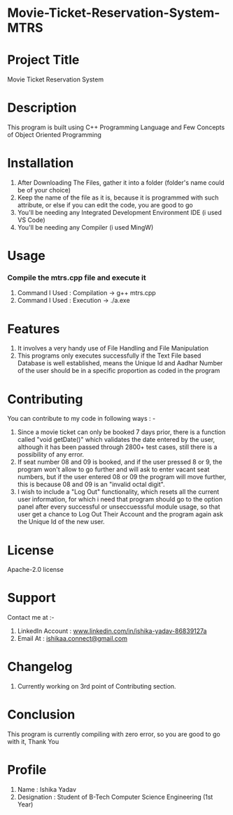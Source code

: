 # Movie-Ticket-Reservation-System-MTRS

# Project Title
Movie Ticket Reservation System

# Description 
This program is built using C++ Programming Language and Few Concepts of Object Oriented Programming

# Installation
1. After Downloading The Files, gather it into a folder (folder's name could be of your choice)
2. Keep the name of the file as it is, because it is programmed with such attribute, or else if you can edit the code, you are good to go
3. You'll be needing any Integrated Development Environment IDE (i used VS Code)
4. You'll be needing any Compiler (i used MingW)

# Usage
### Compile the mtrs.cpp file and execute it
1. Command I Used : Compilation -> g++ mtrs.cpp
2. Command I Used : Execution -> ./a.exe

# Features
1. It involves a very handy use of File Handling and File Manipulation
2. This programs only executes successfully if the Text File based Database is well established, means the Unique Id and Aadhar Number of the user should be in a specific proportion as coded in the program

# Contributing
You can contribute to my code in following ways : -
1. Since a movie ticket can only be booked 7 days prior, there is a function called "void getDate()" which validates the date entered by the user, although it has been passed through 2800+ test cases, still there is a possibility of any error.
2. If seat number 08 and 09 is booked, and if the user pressed 8 or 9, the program won't allow to go further and will ask to enter vacant seat numbers, but if the user entered 08 or 09 the program will move further, this is because 08 and 09 is an "invalid octal digit".
3. I wish to include a "Log Out" functionality, which resets all the current user information, for which i need that program should go to the option panel after every successful or unseccuesssful module usage, so that user get a chance to Log Out Their Account and the program again ask the Unique Id of the new user.

# License
Apache-2.0 license

# Support
Contact me at :- 
1. LinkedIn Account : www.linkedin.com/in/ishika-yadav-86839127a
2. Email At : ishikaa.connect@gmail.com

# Changelog
1. Currently working on 3rd point of Contributing section.

# Conclusion
This program is currently compiling with zero error, so you are good to go with it, Thank You

# Profile
1. Name : Ishika Yadav
2. Designation :  Student of B-Tech Computer Science Engineering (1st Year)
